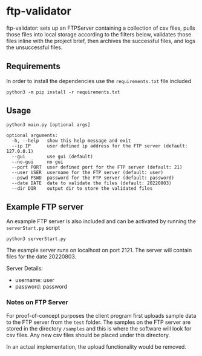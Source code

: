 # ftp-validator

ftp-validator: sets up an FTPServer containing a collection of csv files, pulls those files into local storage according to the filters below, validates those files inline with the project brief, then archives the successful files, and logs the unsuccessful files.

## Requirements
In order to install the dependencies use the `requirements.txt` file included

`python3 -m pip install -r requirements.txt`

## Usage
`python3 main.py [optional args]`

```
optional arguments:
  -h, --help   show this help message and exit
  --ip IP      user defined ip address for the FTP server (default: 127.0.0.1)
  --gui        use gui (default)
  --no-gui     no gui
  --port PORT  user defined port for the FTP server (default: 21)
  --user USER  username for the FTP server (default: user)
  --pswd PSWD  password for the FTP server (default: password)
  --date DATE  date to validate the files (default: 20220803)
  --dir DIR    output dir to store the validated files
 ```

## Example FTP server
An example FTP server is also included and can be activated by running the `serverStart.py` script

`python3 serverStart.py`

The example server runs on localhost on port 2121. 
The server will contain files for the date 20220803.

Server Details:
- username: user
- password: password

### Notes on FTP Server
For proof-of-concept purposes the client program first uploads sample data to  the FTP server from the `test` folder.
The samples on the FTP server are stored in the directory `/samples` and this is where the software will look for csv files.
Any new csv files should be placed under this directory.

In an actual implementation, the upload functionality would be removed.


